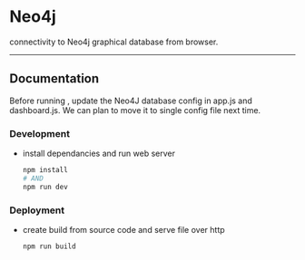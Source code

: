 # Neo4j

connectivity to Neo4j graphical database from browser.

<hr />

## Documentation
Before running , update the Neo4J database config in app.js and dashboard.js. We can plan to move it to single config file next time.

### Development

- install dependancies and run web server

  ```bash
  npm install
  # AND
  npm run dev
  ```

### Deployment

- create build from source code and serve file over http

  ```bash
  npm run build
  ```
